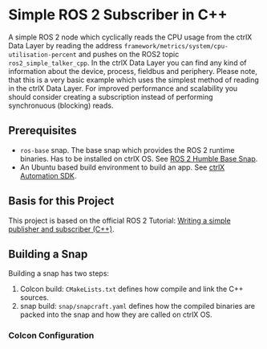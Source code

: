 # Simple ROS 2 Subscriber in C++

A simple ROS 2 node which cyclically reads the CPU usage from the ctrlX Data Layer by reading the address `framework/metrics/system/cpu-utilisation-percent` and pushes on the ROS2 topic `ros2_simple_talker_cpp`.
In the ctrlX Data Layer you can find any kind of information about the device, process, fieldbus and periphery.
Please note, that this is a very basic example which uses the simplest method of reading in the ctrlX Data Layer. For improved performance and scalability you should consider creating a subscription instead of performing synchronuous (blocking) reads.

## Prerequisites

* `ros-base` snap. The base snap which provides the ROS 2 runtime binaries. Has to be installed on ctrlX OS. See [ROS 2 Humble Base Snap](../ros2-base-humble-deb/README.md).
* An Ubuntu based build environment to build an app. See [ctrlX Automation SDK](https://github.com/boschrexroth/ctrlx-automation-sdk).

## Basis for this Project

This project is based on the official ROS 2 Tutorial: [Writing a simple publisher and subscriber (C++)](https://docs.ros.org/en/humble/Tutorials/Beginner-Client-Libraries/Writing-A-Simple-Cpp-Publisher-And-Subscriber.html#writing-a-simple-publisher-and-subscriber-c).

## Building a Snap

Building a snap has two steps:

1. Colcon build: `CMakeLists.txt` defines how compile and link the C++ sources.
2. snap build: `snap/snapcraft.yaml` defines how the compiled binaries are packed into the snap and how they are called on ctrlX OS.

### Colcon Configuration

The colcon build tool is configured by `CMakeLists.txt`.

This section defines the ROS 2 packages needed:

    find_package(ament_cmake REQUIRED)
    find_package(rclcpp REQUIRED)
    find_package(std_msgs REQUIRED)

And here the executables and their dependencies are defined:

    add_executable(listener src/subscriber_member_function.cpp)
    ament_target_dependencies(listener rclcpp std_msgs)

### Snapcraft Configuration

`snap/snapcraft.yaml` defines how the snap will be build:

* `install/` is dumped into the snap
* also `wrapper/`
* Two apps (talker and listener) are copied into the snap and started as services
* The snap - respectively the executables - uses the content interface of the `ros-base` snap (here the ROS 2 runtime is provided).

### Build the Snap

Start this script:

    ./build-snap-amd64.sh

## About

SPDX-FileCopyrightText: Copyright (c) 2023 Bosch Rexroth AG

<https://www.boschrexroth.com/en/dc/imprint/>

## Licenses

SPDX-License-Identifier: Apache-2.0